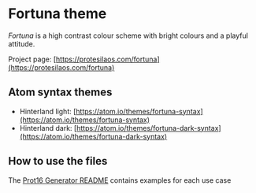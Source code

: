 # Fortuna theme

*Fortuna* is a high contrast colour scheme with bright colours and a playful attitude.

Project page: [https://protesilaos.com/fortuna](https://protesilaos.com/fortuna)

## Atom syntax themes

- Hinterland light: [https://atom.io/themes/fortuna-syntax](https://atom.io/themes/fortuna-syntax)
- Hinterland dark: [https://atom.io/themes/fortuna-dark-syntax](https://atom.io/themes/fortuna-dark-syntax)

## How to use the files

The [Prot16 Generator README](https://github.com/protesilaos/prot16-generator) contains examples for each use case

